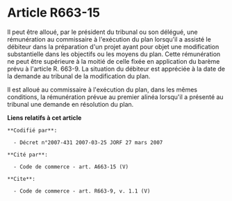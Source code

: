 # Article R663-15

Il peut être alloué, par le président du tribunal ou son délégué, une rémunération au commissaire à l'exécution du plan
lorsqu'il a assisté le débiteur dans la préparation d'un projet ayant pour objet une modification substantielle dans les
objectifs ou les moyens du plan. Cette rémunération ne peut être supérieure à la moitié de celle fixée en application du
barème prévu à l'article R. 663-9. La situation du débiteur est appréciée à la date de la demande au tribunal de la
modification du plan. 

Il est alloué au commissaire à l'exécution du plan, dans les mêmes conditions, la rémunération prévue au premier alinéa
lorsqu'il a présenté au tribunal une demande en résolution du plan.

**Liens relatifs à cet article**

	**Codifié par**:

	  - Décret n°2007-431 2007-03-25 JORF 27 mars 2007

	**Cité par**:

	  - Code de commerce - art. A663-15 (V)

	**Cite**:

	  - Code de commerce - art. R663-9, v. 1.1 (V)
